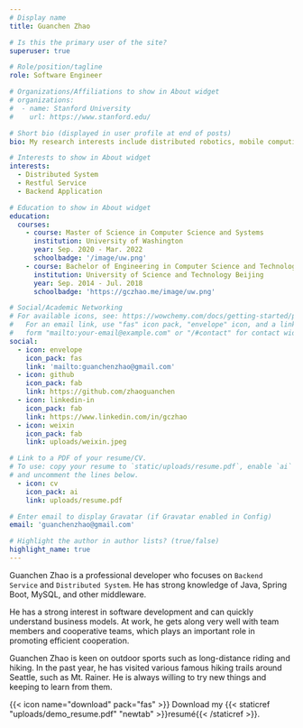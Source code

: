 ```yaml
---
# Display name
title: Guanchen Zhao

# Is this the primary user of the site?
superuser: true

# Role/position/tagline
role: Software Engineer

# Organizations/Affiliations to show in About widget
# organizations:
#  - name: Stanford University
#    url: https://www.stanford.edu/

# Short bio (displayed in user profile at end of posts)
bio: My research interests include distributed robotics, mobile computing and programmable matter.

# Interests to show in About widget
interests:
  - Distributed System
  - Restful Service
  - Backend Application

# Education to show in About widget
education:
  courses:
    - course: Master of Science in Computer Science and Systems
      institution: University of Washington
      year: Sep. 2020 - Mar. 2022
      schoolbadge: '/image/uw.png'
    - course: Bachelor of Engineering in Computer Science and Technology
      institution: University of Science and Technology Beijing
      year: Sep. 2014 - Jul. 2018
      schoolbadge: 'https://gczhao.me/image/uw.png'

# Social/Academic Networking
# For available icons, see: https://wowchemy.com/docs/getting-started/page-builder/#icons
#   For an email link, use "fas" icon pack, "envelope" icon, and a link in the
#   form "mailto:your-email@example.com" or "/#contact" for contact widget.
social:
  - icon: envelope
    icon_pack: fas
    link: 'mailto:guanchenzhao@gmail.com'
  - icon: github
    icon_pack: fab
    link: https://github.com/zhaoguanchen
  - icon: linkedin-in
    icon_pack: fab
    link: https://www.linkedin.com/in/gczhao
  - icon: weixin
    icon_pack: fab
    link: uploads/weixin.jpeg

# Link to a PDF of your resume/CV.
# To use: copy your resume to `static/uploads/resume.pdf`, enable `ai` icons in `params.toml`,
# and uncomment the lines below.
  - icon: cv
    icon_pack: ai
    link: uploads/resume.pdf

# Enter email to display Gravatar (if Gravatar enabled in Config)
email: 'guanchenzhao@gmail.com'

# Highlight the author in author lists? (true/false)
highlight_name: true
---
```


Guanchen Zhao is a professional developer who focuses on `Backend Service` and `Distributed System`. He has strong knowledge of Java, Spring Boot,  MySQL, and other middleware. 

He has a strong interest in software development and can quickly understand business models. At work, he gets along very well with team members and cooperative teams, which plays an important role in promoting efficient cooperation.

Guanchen Zhao is keen on outdoor sports such as long-distance riding and hiking. In the past year, he has visited various famous hiking trails around Seattle, such as Mt. Rainer. He is always willing to try new things and keeping to learn from them.

 {{< icon name="download" pack="fas" >}} Download my {{< staticref "uploads/demo_resume.pdf" "newtab" >}}resumé{{< /staticref >}}.
